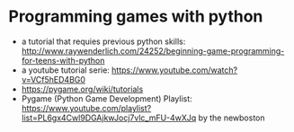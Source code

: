 # Programming games with python

- a tutorial that requies previous python skills: <http://www.raywenderlich.com/24252/beginning-game-programming-for-teens-with-python>
- a youtube tutorial serie: <https://www.youtube.com/watch?v=VCf5hED4BG0>
- https://pygame.org/wiki/tutorials
- Pygame (Python Game Development) Playlist: <https://www.youtube.com/playlist?list=PL6gx4Cwl9DGAjkwJocj7vlc_mFU-4wXJq> by the newboston
